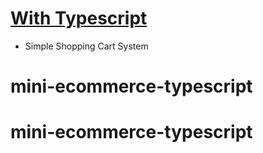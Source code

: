 
# [With Typescript](https://tender-darwin-aad796.netlify.app/)

- Simple Shopping Cart System
# mini-ecommerce-typescript
# mini-ecommerce-typescript
